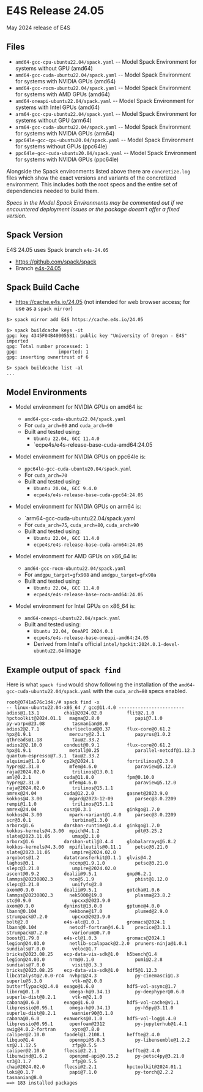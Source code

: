 # E4S Release 24.05

May 2024 release of E4S

## Files

* `amd64-gcc-cpu-ubuntu22.04/spack.yaml` -- Model Spack Environment for systems without GPU (amd64)
* `amd64-gcc-cuda-ubuntu22.04/spack.yaml` -- Model Spack Environment for systems with NVIDIA GPUs (amd64)
* `amd64-gcc-rocm-ubuntu22.04/spack.yaml` -- Model Spack Environment for systems with AMD GPUs (amd64)
* `amd64-oneapi-ubuntu22.04/spack.yaml` -- Model Spack Environment for systems with Intel GPUs (amd64)
* `arm64-gcc-cpu-ubuntu22.04/spack.yaml` -- Model Spack Environment for systems without GPU (arm64)
* `arm64-gcc-cuda-ubuntu22.04/spack.yaml` -- Model Spack Environment for systems with NVIDIA GPUs (arm64)
* `ppc64le-gcc-cpu-ubuntu20.04/spack.yaml` -- Model Spack Environment for systems without GPUs (ppc64le)
* `ppc64le-gcc-cuda-ubuntu20.04/spack.yaml` -- Model Spack Environment for systems with NVIDIA GPUs (ppc64le)

Alongside the Spack environments listed above there are `concretize.log` files which show the exact versions and variants of the concretized environment. This includes both the root specs and the entire set of dependencies needed to build them.

*Specs in the Model Spack Environments may be commented out if we encountered deployment issues or the package doesn't offer a fixed version.*


## Spack Version

E4S 24.05 uses Spack branch `e4s-24.05`
* https://github.com/spack/spack
* Branch [e4s-24.05](https://github.com/spack/spack/tree/e4s-24.05)


## Spack Build Cache

* https://cache.e4s.io/24.05 (not intended for web browser access; for use as a `spack mirror`)

```
$> spack mirror add E4S https://cache.e4s.io/24.05

$> spack buildcache keys -it
gpg: key 4345F04B40005581: public key "University of Oregon - E4S" imported
gpg: Total number processed: 1
gpg:               imported: 1
gpg: inserting ownertrust of 6

$> spack buildcache list -al
...
```

## Model Environments

* Model environment for NVIDIA GPUs on amd64 is:
  * `amd64-gcc-cuda-ubuntu22.04/spack.yaml`
  * For `cuda_arch=80` and `cuda_arch=90`
  * Built and tested using:
    * `Ubuntu 22.04, GCC 11.4.0`
    * `ecpe4s/e4s-release-base-cuda-amd64:24.05

* Model environment for NVIDIA GPUs on ppc64le is:
  * `ppc64le-gcc-cuda-ubuntu20.04/spack.yaml`
  * For `cuda_arch=70`
  * Built and tested using:
    * `Ubuntu 20.04, GCC 9.4.0`
    * `ecpe4s/e4s-release-base-cuda-ppc64:24.05`

* Model environment for NVIDIA GPUs on arm64 is:
  * `arm64-gcc-cuda-ubuntu22.04/spack.yaml
  * For `cuda_arch=75`, `cuda_arch=80`, `cuda_arch=90`
  * Built and tested using:
    * `Ubuntu 22.04, GCC 11.4.0`
    * `ecpe4s/e4s-release-base-cuda-arm64:24.05`

* Model environment for AMD GPUs on x86_64 is:
  * `amd64-gcc-rocm-ubuntu22.04/spack.yaml`
  * For `amdgpu_target=gfx908` and `amdgpu_target=gfx90a`
  * Built and tested using:
    * `Ubuntu 22.04, GCC 11.4.0`
    * `ecpe4s/e4s-release-base-rocm-amd64:24.05`

* Model environment for Intel GPUs on x86_64 is:
  * `amd64-oneapi-ubuntu22.04/spack.yaml`
  * Built and tested using:
    * `Ubuntu 22.04, OneAPI 2024.0.1`
    * `ecpe4s/e4s-release-base-oneapi-amd64:24.05`
    * Derived from Intel's official `intel/hpckit:2024.0.1-devel-ubuntu22.04` image

## Example output of `spack find`

Here is what `spack find` would show following the installation of the `amd64-gcc-cuda-ubuntu22.04/spack.yaml` with the `cuda_arch=80` specs enabled.

```
root@0741a576c1d4:/# spack find -x
-- linux-ubuntu22.04-x86_64 / gcc@11.4.0 ------------------------
adios@1.13.1         chai@2024.02.0         flit@2.1.0            hpctoolkit@2024.01.1   magma@2.8.0             papi@7.1.0              py-warpx@23.08          tasmanian@8.0
adios2@2.7.1         charliecloud@0.37      flux-core@0.61.2      hpx@1.9.1              mercury@2.3.1           papyrus@1.0.2           qthreads@1.18           tau@2.33.2
adios2@2.10.0        conduit@0.9.1          flux-core@0.61.2      hpx@1.9.1              metall@0.25             parallel-netcdf@1.12.3  quantum-espresso@7.3.1  tau@2.33.2
alquimia@1.1.0       cp2k@2024.1            fortrilinos@2.3.0     hypre@2.31.0           mfem@4.6.0              paraview@5.12.0         raja@2024.02.0          trilinos@13.0.1
aml@0.2.1            cuda@11.8.0            fpm@0.10.0            hypre@2.31.0           mfem@4.6.0              paraview@5.12.0         raja@2024.02.0          trilinos@15.1.1
amrex@24.04          cuda@12.2.0            gasnet@2023.9.0       kokkos@4.3.00          mgard@2023-12-09        parsec@3.0.2209         rempi@1.1.0             trilinos@15.1.1
amrex@24.04          cusz@0.3.1             ginkgo@1.7.0          kokkos@4.3.00          mpark-variant@1.4.0     parsec@3.0.2209         scr@3.0.1               turbine@1.3.0
arborx@1.6           darshan-runtime@3.4.4  ginkgo@1.7.0          kokkos-kernels@4.3.00  mpich@4.1.2             pdt@3.25.2              slate@2023.11.05        umap@2.1.0
arborx@1.6           darshan-util@3.4.4     globalarrays@5.8.2    kokkos-kernels@4.3.00  mpifileutils@0.11.1     petsc@3.21.0            slate@2023.11.05        umpire@2024.02.0
argobots@1.2         datatransferkit@3.1.1  glvis@4.2             laghos@3.1             nccmp@1.9.1.0           petsc@3.21.0            slepc@3.21.0            umpire@2024.02.0
ascent@0.9.2         dealii@9.5.1           gmp@6.2.1             lammps@20230802.3      nco@5.1.9               phist@1.12.0            slepc@3.21.0            unifyfs@2.0
axom@0.9.0           dealii@9.5.1           gotcha@1.0.6          lammps@20230802.3      nek5000@19.0            plasma@23.8.2           stc@0.9.0               upcxx@2023.9.0
axom@0.9.0           dyninst@13.0.0         gptune@4.0.0          lbann@0.104            nekbone@17.0            plumed@2.9.0            strumpack@7.2.0         upcxx@2023.9.0
bolt@2.0             e4s-alc@1.0.1          gromacs@2024.1        lbann@0.104            netcdf-fortran@4.6.1    precice@3.1.1           strumpack@7.2.0         variorum@0.7.0
boost@1.79.0         e4s-cl@1.0.3           gromacs@2024.1        legion@24.03.0         netlib-scalapack@2.2.0  pruners-ninja@1.0.1     sundials@7.0.0          veloc@1.7
bricks@2023.08.25    ecp-data-vis-sdk@1.0   h5bench@1.4           legion@24.03.0         nrm@0.1.0               pumi@2.2.8              sundials@7.0.0          visit@3.3.3
bricks@2023.08.25    ecp-data-vis-sdk@1.0   hdf5@1.12.3           libcatalyst@2.0.0-rc4  nvhpc@24.3              py-cinemasci@1.3        superlu@5.3.0           vtk-m@2.0.0
butterflypack@2.4.0  exago@1.6.0            hdf5-vol-async@1.7    libnrm@0.1.0           omega-h@9.34.13         py-deephyper@0.6.0      superlu-dist@8.2.1      vtk-m@2.1.0
cabana@0.6.0         exago@1.6.0            hdf5-vol-cache@v1.1   libpressio@0.95.1      omega-h@9.34.13         py-h5py@3.11.0          superlu-dist@8.2.1      wannier90@3.1.0
cabana@0.6.0         exaworks@0.1.0         hdf5-vol-log@1.4.0    libpressio@0.95.1      openfoam@2312           py-jupyterhub@1.4.1     swig@4.0.2-fortran      xyce@7.8.0
caliper@2.10.0       faodel@1.2108.1        heffte@2.4.0          libquo@1.4             openmpi@5.0.3           py-libensemble@1.2.2    sz@2.1.12.5             zfp@0.5.5
caliper@2.10.0       flecsi@2.2.1           heffte@2.4.0          libunwind@1.6.2        openpmd-api@0.15.2      py-petsc4py@3.21.0      sz3@3.1.7               zfp@0.5.5
chai@2024.02.0       flecsi@2.2.1           hpctoolkit@2024.01.1  loki@0.1.7             papi@7.1.0              py-torch@2.2.2          tasmanian@8.0
==> 183 installed packages
```
